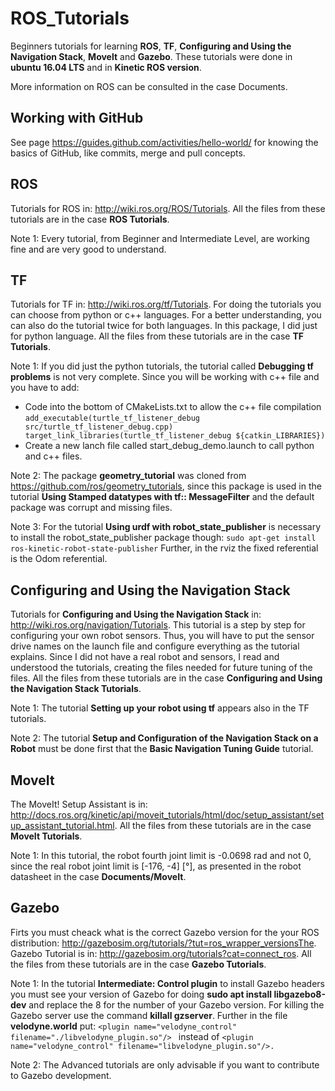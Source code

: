 # ROS_Tutorials
Beginners tutorials for learning **ROS**, **TF**, **Configuring and Using the Navigation Stack**, **Movelt** and **Gazebo**. These tutorials were done in **ubuntu 16.04 LTS** and in **Kinetic ROS version**.

More information on ROS can be consulted in the case Documents.

## Working with GitHub

See page https://guides.github.com/activities/hello-world/ for knowing the basics of GitHub, like commits, merge and pull concepts. 

## ROS

Tutorials for ROS in: http://wiki.ros.org/ROS/Tutorials. All the files from these tutorials are in the case **ROS Tutorials**. 

Note 1: Every tutorial, from Beginner and Intermediate Level, are working fine and are very good to understand.

## TF

Tutorials for TF in: http://wiki.ros.org/tf/Tutorials. For doing the tutorials you can choose from python or c++ languages. For a better understanding, you can also do the tutorial twice for both languages. In this package, I did just for python language. All the files from these tutorials are in the case **TF Tutorials**. 

Note 1: If you did just the python tutorials, the tutorial called **Debugging tf problems** is not very complete. Since you will be working with c++ file and you have to add:
  - Code into the bottom of CMakeLists.txt to allow the c++ file compilation
  		```
  		add_executable(turtle_tf_listener_debug src/turtle_tf_listener_debug.cpp)
		target_link_libraries(turtle_tf_listener_debug ${catkin_LIBRARIES})
		```
  - Create a new lanch file called start_debug_demo.launch to call python and c++ files.

 Note 2: The package **geometry_tutorial** was cloned from https://github.com/ros/geometry_tutorials, since this package is used in the tutorial **Using Stamped datatypes with tf:: MessageFilter** and the default package was corrupt and missing files.

Note 3: For the tutorial **Using urdf with robot_state_publisher** is necessary to install the robot_state_publisher package though: 
        ```
        sudo apt-get install ros-kinetic-robot-state-publisher
        ```
Further, in the rviz the fixed referential is the Odom referential.

## Configuring and Using the Navigation Stack

Tutorials for **Configuring and Using the Navigation Stack** in: http://wiki.ros.org/navigation/Tutorials. This tutorial is a step by step for configuring your own robot sensors. Thus, you will have to put the sensor drive names on the launch file and configure everything as the tutorial explains. Since I did not have a real robot and sensors, I read and understood the tutorials, creating the files needed for future tuning of the files. All the files from these tutorials are in the case **Configuring and Using the Navigation Stack Tutorials**. 

Note 1: The tutorial **Setting up your robot using tf** appears also in the TF tutorials.

Note 2: The tutorial **Setup and Configuration of the Navigation Stack on a Robot** must be done first that the **Basic Navigation Tuning Guide** tutorial.

## MoveIt

The MoveIt! Setup Assistant is in: http://docs.ros.org/kinetic/api/moveit_tutorials/html/doc/setup_assistant/setup_assistant_tutorial.html. All the files from these tutorials are in the case **MoveIt Tutorials**.

Note 1: In this tutorial, the robot fourth joint limit is -0.0698 rad and not 0, since the real robot joint limit is [-176, -4] [°], as presented in the robot datasheet in the case **Documents/MoveIt**.

## Gazebo

Firts you must cheack what is the correct Gazebo version for the your ROS distribution: http://gazebosim.org/tutorials/?tut=ros_wrapper_versionsThe. Gazebo Tutorial is in: http://gazebosim.org/tutorials?cat=connect_ros. All the files from these tutorials are in the case **Gazebo Tutorials**. 

Note 1: In the tutorial **Intermediate: Control plugin** to install Gazebo headers you must see your version of Gazebo for doing **sudo apt install libgazebo8-dev** and replace the 8 for the number of your Gazebo version. For killing the Gazebo server use the command **killall gzserver**. Further in the file **velodyne.world** put:
		```
		<plugin name="velodyne_control" filename="./libvelodyne_plugin.so"/> 
		```
		instead of 
		```
		<plugin name="velodyne_control" filename="libvelodyne_plugin.so"/>.
		```

Note 2: The Advanced tutorials are only advisable if you want to contribute to Gazebo development.
